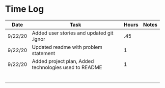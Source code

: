 # Time Log
|Date|Task|Hours|Notes|
|------|------|-------|------|
|9/22/20|Added user stories and updated git .ignor|.45||
|9/22/20|Updated readme with problem statement|1||
|9/22/20|Added project plan, Added technologies used to README|1||
|||||
|||||
|||||
|||||
|||||
|||||
